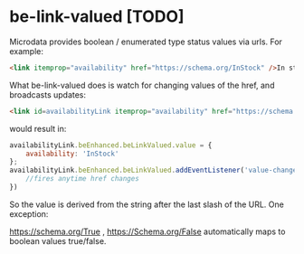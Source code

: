# be-link-valued [TODO]

Microdata provides boolean / enumerated type status values via urls.  For example:

```html
<link itemprop="availability" href="https://schema.org/InStock" />In stock
```

What be-link-valued does is watch for changing values of the href, and broadcasts updates:

```html
<link id=availabilityLink itemprop="availability" href="https://schema.org/InStock" be-link-valued />In stock
```

would result in:

```JavaScript
availabilityLink.beEnhanced.beLinkValued.value = {
    availability: 'InStock'
};
availabilityLink.beEnhanced.beLinkValued.addEventListener('value-changed', e => {
    //fires anytime href changes
})
```

So the value is derived from the string after the last slash of the URL.  One exception:

https://schema.org/True , https://Schema.org/False automatically maps to boolean values true/false.


